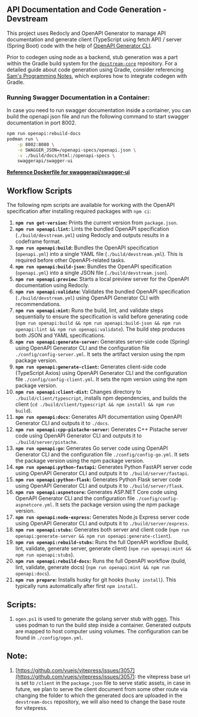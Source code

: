 ## API Documentation and Code Generation - Devstream

This project uses Redocly and OpenAPI Generator to manage API documentation and generate client (TypeScript using fetch API) / server (Spring Boot) code with the help of [OpenAPI Generator CLI](https://openapi-generator.tech/docs/generators).

Prior to codegen using node as a backend, stub generation was a part within the Gradle build system for the [`devstream-core`](https://github.com/AdityaMayukhSom/devstream-core) repository. For a detailed guide about code generation using Gradle, consider referencing [Sam's Programming Notes](https://blog.samzhu.dev/2021/05/26/How-to-automatically-generate-interface-and-Data-Transfer-Object-from-OpenAPI-yaml-file/), which explores how to integrate codegen with Gradle.

### Running Swagger Documentation in a Container:

In case you need to run swagger documentation inside a container, you can build the openapi json file and run the following command to start swagger documentation in port 8002.

```bash
npm run openapi:rebuild-docs
podman run \
    -p 8002:8080 \
    -e SWAGGER_JSON=/openapi-specs/openapi.json \
    -v ./build/docs/html:/openapi-specs \
    swaggerapi/swagger-ui
```

**[Reference Dockerfile for swaggerapi/swagger-ui](https://github.com/swagger-api/swagger-ui/blob/master/Dockerfile)**

## Workflow Scripts

The following npm scripts are available for working with the OpenAPI specification after installing required packages with `npm ci`:

1.  **`npm run get-version`:** Prints the current version from `package.json`.
2.  **`npm run openapi:lint`:** Lints the bundled OpenAPI specification (`./build/devstream.yml`) using Redocly and outputs results in a codeframe format.
3.  **`npm run openapi:build`:** Bundles the OpenAPI specification (`openapi.yml`) into a single YAML file (`./build/devstream.yml`). This is required before other OpenAPI-related tasks.
4.  **`npm run openapi:build-json`:** Bundles the OpenAPI specification (`openapi.yml`) into a single JSON file (`./build/devstream.json`).
5.  **`npm run openapi:preview`:** Starts a local preview server for the OpenAPI documentation using Redocly.
6.  **`npm run openapi:validate`:** Validates the bundled OpenAPI specification (`./build/devstream.yml`) using OpenAPI Generator CLI with recommendations.
7.  **`npm run openapi:mint`:** Runs the build, lint, and validate steps sequentially to ensure the specification is valid before generating code (`npm run openapi:build && npm run openapi:build-json && npm run openapi:lint && npm run openapi:validate`). The build step produces both JSON and YAML specifications.
8.  **`npm run openapi:generate-server`:** Generates server-side code (Spring) using OpenAPI Generator CLI and the configuration file `./config/config-server.yml`. It sets the artifact version using the npm package version.
9.  **`npm run openapi:generate-client`:** Generates client-side code (TypeScript Axios) using OpenAPI Generator CLI and the configuration file `./config/config-client.yml`. It sets the npm version using the npm package version.
10. **`npm run openapi:client-dist`:** Changes directory to `./build/client/typescript`, installs npm dependencies, and builds the client (`cd ./build/client/typescript && npm install && npm run build`).
11. **`npm run openapi:docs`:** Generates API documentation using OpenAPI Generator CLI and outputs it to `./docs`.
12. **`npm run openapi:cpp-pistache-server`:** Generates C++ Pistache server code using OpenAPI Generator CLI and outputs it to `./build/server/pistache`.
13. **`npm run openapi:go`:** Generates Go server code using OpenAPI Generator CLI and the configuration file `./config/config-go.yml`. It sets the package version using the npm package version.
14. **`npm run openapi:python-fastapi`:** Generates Python FastAPI server code using OpenAPI Generator CLI and outputs it to `./build/server/fastapi`.
15. **`npm run openapi:python-flask`:** Generates Python Flask server code using OpenAPI Generator CLI and outputs it to `./build/server/flask`.
16. **`npm run openapi:aspnetcore`:** Generates ASP.NET Core code using OpenAPI Generator CLI and the configuration file `./config/config-aspnetcore.yml`. It sets the package version using the npm package version.
17. **`npm run openapi:node-express`:** Generates Node.js Express server code using OpenAPI Generator CLI and outputs it to `./build/server/express`.
18. **`npm run openapi:stubs`:** Generates both server and client code (`npm run openapi:generate-server && npm run openapi:generate-client`).
19. **`npm run openapi:rebuild-stubs`:** Runs the full OpenAPI workflow (build, lint, validate, generate server, generate client) (`npm run openapi:mint && npm run openapi:stubs`).
20. **`npm run openapi:rebuild-docs`:** Runs the full OpenAPI workflow (build, lint, validate, generate docs) (`npm run openapi:mint && npm run openapi:docs`).
21. **`npm run prepare`:** Installs husky for git hooks (`husky install`). This typically runs automatically after first `npm install`.

## Scripts:

1. `ogen.ps1` is used to generate the golang server stub with [ogen](https://github.com/ogen-go/ogen). This uses podman to run the build step inside a container. Generated outputs are mapped to host computer using volumes. The configuration can be found in `./config/ogen.yml`.

## Note:

1. [https://github.com/vuejs/vitepress/issues/3057](https://github.com/vuejs/vitepress/issues/3057): the vitepress base url is set to `/client` in the `package.json` file to serve static assets, in case in future, we plan to serve the client document from some other route via changing the folder to which the generated docs are uploaded in the `devstream-docs` repository, we will also need to change the base route for vitepress.
